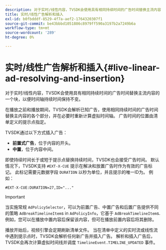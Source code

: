 ```yaml
---
description: 对于实时/线性内容，TVSDK会使用具有相同持续时间的广告时间替换主流内容的一个块，以便时间轴持续时间保持不变。
title: 实时/线性广告解析和插入
exl-id: b0fbdddf-8529-4f7a-aef2-1764320307f1
source-git-commit: be43bbbd1051886c8979ff590a3197b2a7249b6a
workflow-type: tm+mt
source-wordcount: '289'
ht-degree: 0%

---
```


# 实时/线性广告解析和插入{#live-linear-ad-resolving-and-insertion}

对于实时/线性内容，TVSDK会使用具有相同持续时间的广告时间替换主流内容的一个块，以便时间轴持续时间保持不变。

在播放之前和播放期间，TVSDK会解析已知广告，使用相同持续时间的广告时间替换主内容的各个部分，并在必要时重新计算虚拟时间轴。 广告时间的位置由清单定义的提示点指定。

TVSDK通过以下方式插入广告：

* **前置式广告**，位于内容的开头。
* **中置**，位于内容中间。

即使持续时间长于或短于提示点替换持续时间，TVSDK也会接受广告时间。 默认情况下，TVSDK支持 `#EXT-X-CUE` 提示在解决和放置广告时作为有效的广告标记。 此标记需要元数据字段 `DURATION` 以秒为单位，并且提示的唯一ID为。 例如：

```
#EXT-X-CUE:DURATION=27,ID="..."
```

>[!IMPORTANT]
>
>当实施常规 `AdPolicySelector`，可以为前置广告、中置广告和后置广告提供不同的策略 `AdBreakTimelineItem`s in `AdPolicyInfo`，它基于 `AdBreakTimelineItem`s.例如，您可以在播放中置内容后保留该内容，但可在播放前置内容后将其删除。

播放开始后，视频引擎会定期刷新清单文件。 当在清单中定义的实时流或线性流中遇到提示点时，TVSDK会解析任何新广告并插入广告。 解析和插入广告后，TVSDK会再次计算虚拟时间线并调度 `TimelineEvent.TIMELINE_UPDATED` 事件。

